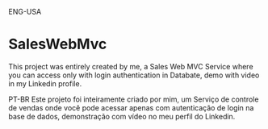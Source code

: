 ENG-USA 
# SalesWebMvc
This project was entirely created by me, a Sales Web MVC Service where you can access only with login authentication in Databate, demo with video in my Linkedin profile.

PT-BR
Este projeto foi inteiramente criado por mim, um Serviço de controle de vendas onde você pode acessar apenas com autenticação de login na base de dados, demonstração com vídeo no meu perfil do Linkedin.
